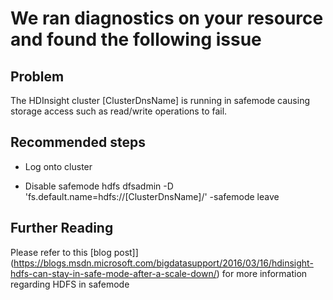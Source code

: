 <properties
    pageTitle="HDInsight cluster in safemode"
    description="HDInsight cluster in safemode"
    infoBubbleText="Found recent cluster failure. See details on the right."
    service="microsoft.hdinsight"
    resource="clusters"
    authors="nealbh"
    displayOrder="33"
    articleId="Hdi_Crud_Safemode"
    diagnosticScenario="HDInsightSafeModeInsight"
    selfHelpType="rca"
    supportTopicIds="32588504"
    resourceTags=""
    productPesIds="15078"
    cloudEnvironments="public"
/>

# We ran diagnostics on your resource and found the following issue

## Problem
The HDInsight cluster <!--$ClusterDnsName-->[ClusterDnsName]<!--/$ClusterDnsName--> is running in safemode causing storage access such as read/write operations to fail. 

## **Recommended steps**
* Log onto cluster

* Disable safemode
hdfs dfsadmin -D 'fs.default.name=hdfs://<!--$ClusterDnsName-->[ClusterDnsName]<!--/$ClusterDnsName-->/' -safemode leave

## Further Reading
Please refer to this [blog post]](https://blogs.msdn.microsoft.com/bigdatasupport/2016/03/16/hdinsight-hdfs-can-stay-in-safe-mode-after-a-scale-down/) for more information regarding HDFS in safemode 